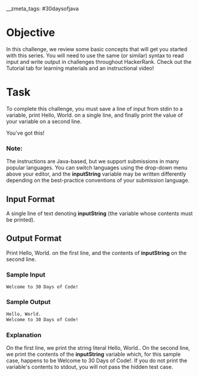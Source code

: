 __zmeta_tags: #30daysofjava
# Objective
In this challenge, we review some basic concepts that will get you started with this series. You will need to use the same (or similar) syntax to read input and write output in challenges throughout HackerRank. Check out the Tutorial tab for learning materials and an instructional video!

# Task
To complete this challenge, you must save a line of input from stdin to a variable, print Hello, World. on a single line, and finally print the value of your variable on a second line.

You've got this!

### Note:
The instructions are Java-based, but we support submissions in many popular languages. You can switch languages using the drop-down menu above your editor, and the **inputString** variable may be written differently depending on the best-practice conventions of your submission language.

## Input Format

A single line of text denoting **inputString** (the variable whose contents must be printed).

## Output Format

Print Hello, World. on the first line, and the contents of **inputString** on the second line.

### Sample Input

```text
Welcome to 30 Days of Code!
```
### Sample Output

```txt
Hello, World. 
Welcome to 30 Days of Code!
```
### Explanation

On the first line, we print the string literal Hello, World.. On the second line, we print the contents of the **inputString** variable which, for this sample case, happens to be Welcome to 30 Days of Code!. If you do not print the variable's contents to stdout, you will not pass the hidden test case.